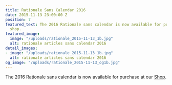 ```yaml
---
title: Rationale Sans Calendar 2016
date: 2015-11-13 23:00:00 Z
position: 7
featured_text: The 2016 Rationale sans calendar is now available for purchase at our
  shop.
featured_image:
  image: "/uploads/rationale_2015-11-13_1b.jpg"
  alt: rationale articles sans calendar 2016
detail_images:
- image: "/uploads/rationale_2015-11-13_1b.jpg"
  alt: rationale articles sans calendar 2016
og_image: "/uploads/rationale_2015-11-13_og1b.jpg"
---
```


The 2016 Rationale sans calendar is now available for purchase at our [Shop](https://rationale-design.com/shop/).